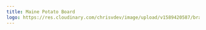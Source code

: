 ```yaml
---
title: Maine Potato Board
logo: https://res.cloudinary.com/chrisvdev/image/upload/v1589420587/brands/logo_mainepotatoes_n2enzj.png
---
```

